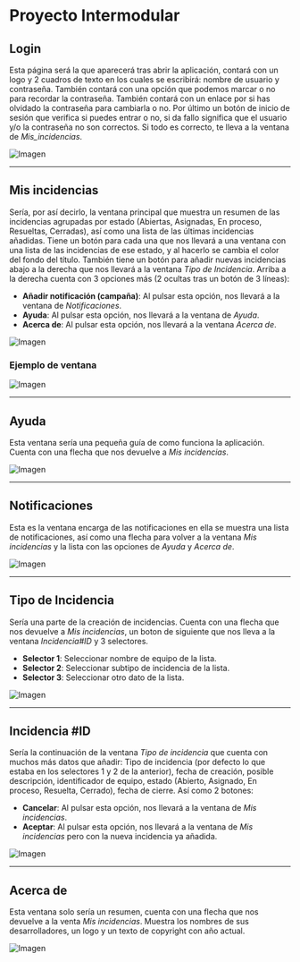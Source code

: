 # Proyecto Intermodular

## Login
Esta página será la que aparecerá tras abrir la aplicación, contará con un logo y 2 cuadros de texto en los cuales se escribirá: nombre de usuario y contraseña. También contará con una opción que podemos marcar o no para recordar la contraseña. También contará con un enlace por si has olvidado la contraseña para cambiarla o no. Por último un botón de inicio de sesión que verifica si puedes entrar o no, si da fallo significa que el usuario y/o la contraseña no son correctos. Si todo es correcto, te lleva a la ventana de _Mis_incidencias_.

![Imagen](Python_e_imagenes/Aplicacion_Movil/Login.png)

___

## Mis incidencias
Sería, por así decirlo, la ventana principal que muestra un resumen de las incidencias agrupadas por estado (Abiertas, Asignadas, En proceso, Resueltas, Cerradas), así como una lista de las últimas incidencias añadidas. Tiene un botón para cada una que nos llevará a una ventana con una lista de las incidencias de ese estado, y al hacerlo se cambia el color del fondo del título. También tiene un botón para añadir nuevas incidencias abajo a la derecha que nos llevará a la ventana _Tipo de Incidencia_. Arriba a la derecha cuenta con 3 opciones más (2 ocultas tras un botón de 3 líneas):

- __Añadir notificación (campaña)__: Al pulsar esta opción, nos llevará a la ventana de _Notificaciones_.
- __Ayuda__: Al pulsar esta opción, nos llevará a la ventana de _Ayuda_.
- __Acerca de__: Al pulsar esta opción, nos llevará a la ventana _Acerca de_.

![Imagen](Python_e_imagenes/Aplicacion_Movil/Mis_incidencias.png)

### Ejemplo de ventana

![Imagen](Python_e_imagenes/Aplicacion_Movil/Incidencias_abiertas.png)

___

## Ayuda
Esta ventana sería una pequeña guía de como funciona la aplicación. Cuenta con una flecha que nos devuelve a _Mis incidencias_.

![Imagen](Python_e_imagenes/Aplicacion_Movil/Ayuda.png)

___

## Notificaciones
Esta es la ventana encarga de las notificaciones en ella se muestra una lista de notificaciones, así como una flecha para volver a la ventana _Mis incidencias_ y la lista con las opciones de _Ayuda_ y _Acerca de_.

![Imagen](Python_e_imagenes/Aplicacion_Movil/Notificaciones.png)

___

## Tipo de Incidencia
Sería una parte de la creación de incidencias. Cuenta con una flecha que nos devuelve a _Mis incidencias_, un boton de siguiente que nos lleva a la ventana _Incidencia#ID_ y 3 selectores.

- __Selector 1__: Seleccionar nombre de equipo de la lista.
- __Selector 2__: Seleccionar subtipo de incidencia de la lista.
- __Selector 3__: Seleccionar otro dato de la lista.

![Imagen](Python_e_imagenes/Aplicacion_Movil/Tipo_incidencia.png)

___

## Incidencia #ID
Sería la continuación de la ventana _Tipo de incidencia_ que cuenta con muchos más datos que añadir: Tipo de incidencia (por defecto lo que estaba en los selectores 1 y 2 de la anterior), fecha de creación, posible descripción, identificador de equipo, estado (Abierto, Asignado, En proceso, Resuelta, Cerrado), fecha de cierre. Así como 2 botones:

- __Cancelar__: Al pulsar esta opción, nos llevará a la ventana de _Mis incidencias_.
- __Aceptar__: Al pulsar esta opción, nos llevará a la ventana de _Mis incidencias_ pero con la nueva incidencia ya añadida.

![Imagen](Python_e_imagenes/Aplicacion_Movil/IncidenciaID.png)

___

## Acerca de
Esta ventana solo sería un resumen, cuenta con una flecha que nos devuelve a la venta _Mis incidencias_. Muestra los nombres de sus desarrolladores, un logo y un texto de copyright con año actual.

![Imagen](Python_e_imagenes/Aplicacion_Movil/Acerca_de.png)
